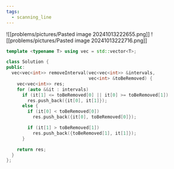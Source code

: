 ```yaml
---
tags:
  - scanning_line
---
```

![[problems/pictures/Pasted image 20241013222655.png]]
![[problems/pictures/Pasted image 20241013222716.png]]



```c++
template <typename T> using vec = std::vector<T>;

class Solution {
public:
  vec<vec<int>> removeInterval(vec<vec<int>> &intervals,
                               vec<int> &toBeRemoved) {
    vec<vec<int>> res;
    for (auto &&it : intervals)
      if (it[1] <= toBeRemoved[0] || it[0] >= toBeRemoved[1])
        res.push_back({it[0], it[1]});
      else {
        if (it[0] < toBeRemoved[0])
          res.push_back({it[0], toBeRemoved[0]});

        if (it[1] > toBeRemoved[1])
          res.push_back({toBeRemoved[1], it[1]});
      }

    return res;
  }
};
```
